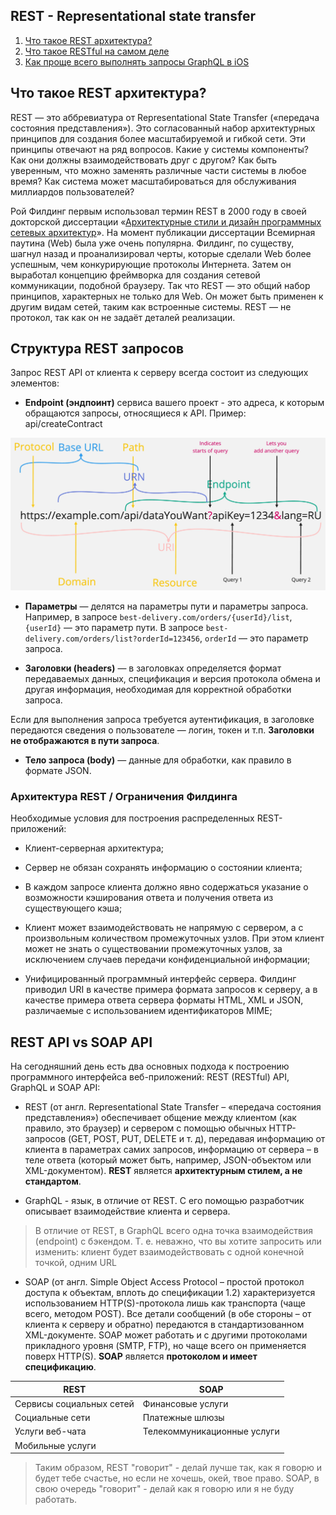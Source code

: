 ## REST - Representational state transfer

1. [Что такое REST архитектура?](https://github.com/sashakid/ios-guide/blob/master/Main/11_networking.md#что-такое-rest-архитектура)
2. [Что такое RESTful на самом деле](https://habr.com/ru/companies/hexlet/articles/274675/)
3. [Как проще всего выполнять запросы GraphQL в iOS](https://nuancesprog.ru/p/10269/)

## Что такое REST архитектура?

REST — это аббревиатура от Representational State Transfer («передача состояния представления»). Это согласованный набор архитектурных принципов для создания более масштабируемой и гибкой сети. Эти принципы отвечают на ряд вопросов. Какие у системы компоненты? Как они должны взаимодействовать друг с другом? Как быть уверенным, что можно заменять различные части системы в любое время? Как система может масштабироваться для обслуживания миллиардов пользователей?

Рой Филдинг первым использовал термин REST в 2000 году в своей докторской диссертации «[Архитектурные стили и дизайн программных сетевых архитектур](https://www.ics.uci.edu/~fielding/pubs/dissertation/top.htm)». На момент публикации диссертации Всемирная паутина (Web) была уже очень популярна. Филдинг, по существу, шагнул назад и проанализировал черты, которые сделали Web более успешным, чем конкурирующие протоколы Интернета. Затем он выработал концепцию фреймворка для создания сетевой коммуникации, подобной браузеру. Так что REST — это общий набор принципов, характерных не только для Web. Он может быть применен к другим видам сетей, таким как встроенные системы. REST — не протокол, так как он не задаёт деталей реализации.

## Структура REST запросов

Запрос REST API от клиента к серверу всегда состоит из следующих элементов:

* **Endpoint (эндпоинт)** сервиса вашего проект - это адреса, к которым обращаются запросы, относящиеся к API. Пример: api/createContract

![](https://github.com/eldaroid/pictures/blob/master/iOSWiki/ComputerScience/URI.jpg?raw=true)

* **Параметры** — делятся на параметры пути и параметры запроса. Например, в запросе `best-delivery.com/orders/{userId}/list`, `{userId}` — это параметр пути. В запросе `best-delivery.com/orders/list?orderId=123456`, `orderId` — это параметр запроса.

* **Заголовки (headers)** — в заголовках определяется формат передаваемых данных, спецификация и версия протокола обмена и другая информация, необходимая для корректной обработки запроса.

Если для выполнения запроса требуется аутентификация, в заголовке передаются сведения о пользователе — логин, токен и т.п. **Заголовки не отображаются в пути запроса**.

* **Тело запроса (body)** — данные для обработки, как правило в формате JSON.

### Архитектура REST / Ограничения Филдинга

Необходимые условия для построения распределенных REST-приложений:

* Клиент-серверная архитектура;

* Сервер не обязан сохранять информацию о состоянии клиента;

* В каждом запросе клиента должно явно содержаться указание о возможности кэширования ответа и получения ответа из существующего кэша;

* Клиент может взаимодействовать не напрямую с сервером, а с произвольным количеством промежуточных узлов. При этом клиент может не знать о существовании промежуточных узлов, за исключением случаев передачи конфиденциальной информации;

* Унифицированный программный интерфейс сервера. Филдинг приводил URI в качестве примера формата запросов к серверу, а в качестве примера ответа сервера форматы HTML, XML и JSON, различаемые с использованием идентификаторов MIME;

## REST API vs SOAP API

На сегодняшний день есть два основных подхода к построению программного интерфейса веб-приложений: REST (RESTful) API, GraphQL и SOAP API:

* REST (от англ. Representational State Transfer – «передача состояния представления») обеспечивает общение между клиентом (как правило, это браузер) и сервером с помощью обычных HTTP-запросов (GET, POST, PUT, DELETE и т. д), передавая информацию от клиента в параметрах самих запросов, информацию от сервера – в теле ответа (который может быть, например, JSON-объектом или XML-документом). **REST** является **архитектурным стилем, а не стандартом**.

* GraphQL - язык, в отличие от REST. С его помощью разработчик описывает взаимодействие клиента и сервера.

> В отличие от REST, в GraphQL всего одна точка взаимодействия (endpoint) с бэкендом. Т. е. неважно, что вы хотите запросить или изменить: клиент будет взаимодействовать с одной конечной точкой, одним URL

* SOAP (от англ. Simple Object Access Protocol – простой протокол доступа к объектам, вплоть до спецификации 1.2) характеризуется использованием HTTP(S)-протокола лишь как транспорта (чаще всего, методом POST). Все детали сообщений (в обе стороны – от клиента к серверу и обратно) передаются в стандартизованном XML-документе. SOAP может работать и с другими протоколами прикладного уровня (SMTP, FTP), но чаще всего он применяется поверх HTTP(S). **SOAP** является **протоколом и имеет спецификацию**.


| REST | SOAP |
| --- | --- |
| Сервисы социальных сетей | Финансовые услуги |
| Социальные сети | Платежные шлюзы |
| Услуги веб-чата | Телекоммуникационные услуги |
| Мобильные услуги | |

> Таким образом, REST "говорит" - делай лучше так, как я говорю и будет тебе счастье, но если не хочешь, окей, твое право. SOAP, в свою очередь "говорит" - делай как я говорю или я не буду работать. 












